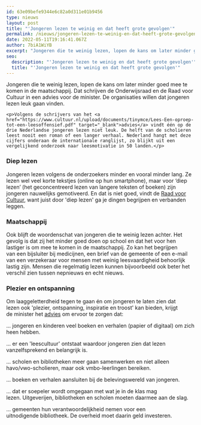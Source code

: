 ```yaml
---
id: 63e09befe9344e6c82a0d311e01b9456
type: nieuws
layout: post
title: "'Jongeren lezen te weinig en dat heeft grote gevolgen'"
permalink: /nieuws/jongeren-lezen-te-weinig-en-dat-heeft-grote-gevolgen/
date: 2022-05-11T19:16:41.067Z
author: 7biA1WiYB
excerpt: "Jongeren die te weinig lezen, lopen de kans om later minder goed mee te komen in de maatschappij. Dat schrijven de Onderwijsraad en de Raad voor Cultuur in een advies voor de minister. De organisaties willen dat jongeren lezen leuk gaan vinden.  "
seo:
  description: "'Jongeren lezen te weinig en dat heeft grote gevolgen'"
  title: "'Jongeren lezen te weinig en dat heeft grote gevolgen'"
---
```

Jongeren die te weinig lezen, lopen de kans om later minder goed mee te komen in de maatschappij. Dat schrijven de Onderwijsraad en de Raad voor Cultuur in een advies voor de minister. De organisaties willen dat jongeren lezen leuk gaan vinden.  

    <p>Volgens de schrijvers van het <a href="https://www.cultuur.nl/upload/documents/tinymce/Lees-Een-oproep-tot-een-leesoffensief.pdf" target="_blank">advies</a> vindt één op de drie Nederlandse jongeren lezen niet leuk. De helft van de scholieren leest nooit een roman of een langer verhaal. Nederland hangt met deze cijfers onderaan de internationale ranglijst, zo blijkt uit een vergelijkend onderzoek naar leesmotivatie in 50 landen.</p>
<h3>Diep lezen</h3>
<p>Jongeren lezen volgens de onderzoekers minder en vooral minder lang. Ze lezen wel veel korte tekstjes (online op hun smartphone), maar voor ‘diep lezen’ (het geconcentreerd lezen van langere teksten of boeken) zijn jongeren nauwelijks gemotiveerd. En dat is niet goed, vindt de <a href="https://www.cultuur.nl/actueel/nieuws/zorg-voor-meer-leesplezier-bij-jongeren/item3952" target="_blank">Raad voor Cultuur</a>, want juist door 'diep lezen' ga je dingen begrijpen en verbanden leggen. </p>
<h3>Maatschappij</h3>
<p>Ook blijft de woordenschat van jongeren die te weinig lezen achter. Het gevolg is dat zij het minder goed doen op school en dat het voor hen lastiger is om mee te komen in de maatschappij. Zo kan het begrijpen van een bijsluiter bij medicijnen, een brief van de gemeente of een e-mail van een verzekeraar voor mensen met weinig leesvaardigheid behoorlijk lastig zijn. Mensen die regelmatig lezen kunnen bijvoorbeeld ook beter het verschil zien tussen nepnieuws en echt nieuws.</p>
<h3>Plezier en ontspanning</h3>
<p>Om laaggeletterdheid tegen te gaan én om jongeren te laten zien dat lezen ook 'plezier, ontspanning, inspiratie en troost' kan bieden, krijgt de minister het <a href="https://www.cultuur.nl/upload/documents/tinymce/Lees-Een-oproep-tot-een-leesoffensief.pdf" target="_blank">advies</a> om ervoor te zorgen dat:</p>
<p>... jongeren en kinderen veel boeken en verhalen (papier of digitaal) om zich heen hebben. </p>
<p>... er een 'leescultuur' ontstaat waardoor jongeren zien dat lezen vanzelfsprekend en belangrijk is.  </p>
<p>... scholen en bibliotheken meer gaan samenwerken en niet alleen havo/vwo-scholieren, maar ook vmbo-leerlingen bereiken.</p>
<p>... boeken en verhalen aansluiten bij de belevingswereld van jongeren.</p>
<p>... dat er soepeler wordt omgegaan met wat je in de klas mag lezen. Uitgeverijen, bibliotheken en scholen moeten daarmee aan de slag.</p>
<p>... gemeenten hun verantwoordelijkheid nemen voor een uitnodigende bibliotheek. De overheid moet daarin geld investeren.</p>  
